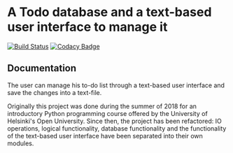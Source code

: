 # A Todo database and a text-based user interface to manage it

[![Build Status](https://travis-ci.com/Jsos17/Python_Todo_App.svg?branch=master)](https://travis-ci.com/Jsos17/Python_Todo_App) [![Codacy Badge](https://api.codacy.com/project/badge/Grade/c007735bdc654062bf1b3cce8ce81adf)](https://www.codacy.com/app/Jsos17/Python_Todo_App?utm_source=github.com&amp;utm_medium=referral&amp;utm_content=Jsos17/Python_Todo_App&amp;utm_campaign=Badge_Grade)

## Documentation

The user can manage his to-do list through a text-based user interface and save the changes into a text-file.

Originally this project was done during the summer of 2018 for an introductory Python programming course offered by the University of Helsinki's Open University. Since then, the project has been refactored: IO operations, logical functionality, database functionality and the functionality of the text-based user interface have been separated into their own modules.
